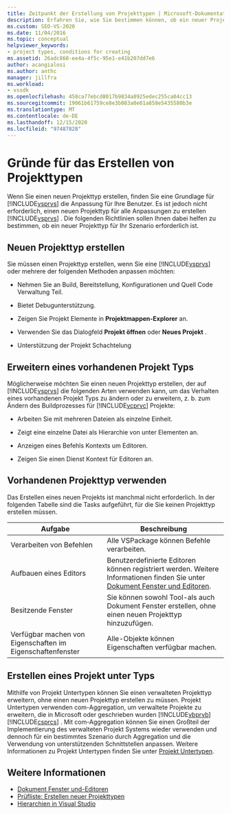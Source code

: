 ```yaml
---
title: Zeitpunkt der Erstellung von Projekttypen | Microsoft-Dokumentation
description: Erfahren Sie, wie Sie bestimmen können, ob ein neuer Projekttyp erforderlich ist, um Visual Studio für Ihre Benutzer anzupassen.
ms.custom: SEO-VS-2020
ms.date: 11/04/2016
ms.topic: conceptual
helpviewer_keywords:
- project types, conditions for creating
ms.assetid: 26adc860-ee4a-4f5c-95e1-e41b207dd7e6
author: acangialosi
ms.author: anthc
manager: jillfra
ms.workload:
- vssdk
ms.openlocfilehash: 458ca77ebcd8017b9834a8925edec255ca04cc13
ms.sourcegitcommit: 19061b61759ce8e3b083a0e01a858e5435580b3e
ms.translationtype: MT
ms.contentlocale: de-DE
ms.lasthandoff: 12/15/2020
ms.locfileid: "97487828"
---
```

# <a name="when-to-create-project-types"></a>Gründe für das Erstellen von Projekttypen
Wenn Sie einen neuen Projekttyp erstellen, finden Sie eine Grundlage für [!INCLUDE[vsprvs](../../code-quality/includes/vsprvs_md.md)] die Anpassung für Ihre Benutzer. Es ist jedoch nicht erforderlich, einen neuen Projekttyp für alle Anpassungen zu erstellen [!INCLUDE[vsprvs](../../code-quality/includes/vsprvs_md.md)] . Die folgenden Richtlinien sollen Ihnen dabei helfen zu bestimmen, ob ein neuer Projekttyp für Ihr Szenario erforderlich ist.

## <a name="create-a-new-project-type"></a>Neuen Projekttyp erstellen
 Sie müssen einen Projekttyp erstellen, wenn Sie eine [!INCLUDE[vsprvs](../../code-quality/includes/vsprvs_md.md)] oder mehrere der folgenden Methoden anpassen möchten:

- Nehmen Sie an Build, Bereitstellung, Konfigurationen und Quell Code Verwaltung Teil.

- Bietet Debugunterstützung.

- Zeigen Sie Projekt Elemente in **Projektmappen-Explorer** an.

- Verwenden Sie das Dialogfeld **Projekt öffnen** oder **Neues Projekt** .

- Unterstützung der Projekt Schachtelung

## <a name="extend-an-existing-project-type"></a>Erweitern eines vorhandenen Projekt Typs
 Möglicherweise möchten Sie einen neuen Projekttyp erstellen, der auf [!INCLUDE[vsprvs](../../code-quality/includes/vsprvs_md.md)] die folgenden Arten verwenden kann, um das Verhalten eines vorhandenen Projekt Typs zu ändern oder zu erweitern, z. b. zum Ändern des Buildprozesses für [!INCLUDE[vcprvc](../../code-quality/includes/vcprvc_md.md)] Projekte:

- Arbeiten Sie mit mehreren Dateien als einzelne Einheit.

- Zeigt eine einzelne Datei als Hierarchie von unter Elementen an.

- Anzeigen eines Befehls Kontexts um Editoren.

- Zeigen Sie einen Dienst Kontext für Editoren an.

## <a name="use-an-existing-project-type"></a>Vorhandenen Projekttyp verwenden
 Das Erstellen eines neuen Projekts ist manchmal nicht erforderlich. In der folgenden Tabelle sind die Tasks aufgeführt, für die Sie keinen Projekttyp erstellen müssen.

|Aufgabe|Beschreibung|
|----------|-----------------|
|Verarbeiten von Befehlen|Alle VSPackage können Befehle verarbeiten.|
|Aufbauen eines Editors|Benutzerdefinierte Editoren können registriert werden. Weitere Informationen finden Sie unter [Dokument Fenster und Editoren](/previous-versions/bb165691(v=vs.100)).|
|Besitzende Fenster|Sie können sowohl Tool-als auch Dokument Fenster erstellen, ohne einen neuen Projekttyp hinzuzufügen.|
|Verfügbar machen von Eigenschaften im Eigenschaftenfenster|Alle-Objekte können Eigenschaften verfügbar machen.|

## <a name="create-a-project-subtype"></a>Erstellen eines Projekt unter Typs
 Mithilfe von Projekt Untertypen können Sie einen verwalteten Projekttyp erweitern, ohne einen neuen Projekttyp erstellen zu müssen. Projekt Untertypen verwenden com-Aggregation, um verwaltete Projekte zu erweitern, die in Microsoft oder geschrieben wurden [!INCLUDE[vbprvb](../../code-quality/includes/vbprvb_md.md)] [!INCLUDE[csprcs](../../data-tools/includes/csprcs_md.md)] . Mit com-Aggregation können Sie einen Großteil der Implementierung des verwalteten Projekt Systems wieder verwenden und dennoch für ein bestimmtes Szenario durch Aggregation und die Verwendung von unterstützenden Schnittstellen anpassen. Weitere Informationen zu Projekt Untertypen finden Sie unter [Projekt Untertypen](../../extensibility/internals/project-subtypes.md).

## <a name="see-also"></a>Weitere Informationen
- [Dokument Fenster und-Editoren](/previous-versions/bb165691(v=vs.100))
- [Prüfliste: Erstellen neuer Projekttypen](../../extensibility/internals/checklist-creating-new-project-types.md)
- [Hierarchien in Visual Studio](../../extensibility/internals/hierarchies-in-visual-studio.md)